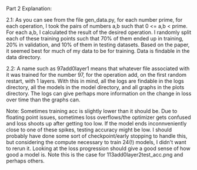 Part 2 Explanation:

2.1:
As you can see from the file gen_data.py, for each number prime, for each operation, I took the pairs of numbers a,b such that 0 <= a,b < prime. For each a,b, I calculated the result of the desired operation. I randomly split each of these training points such that 70% of them ended up in training, 20% in validation, and 10% of them in testing datasets. Based on the paper, it seemed best for much of my data to be for training. Data is findable in the data directory.

2.2:
A name such as 97add0layer1 means that whatever file associated with it was trained for the number 97, for the operation add, on the first random restart, with 1 layers. With this in mind, all the logs are findable in the logs directory, all the models in the model directory, and all graphs in the plots directory. The logs can give perhaps more information on the change in loss over time than the graphs can.

Note: Sometimes training acc is slightly lower than it should be. Due to floating point issues, sometimes loss overflows/the optimizer gets confused and loss shoots up after getting too low. If the model ends inconnveniently close to one of these spikes, testing accuracy might be low. I should probably have done some sort of checkpoint/early stopping to handle this, but considering the compute necessary to train 24(!) models, I didn't want to rerun it. Looking at the loss progression should give a good sense of how good a model is. Note this is the case for 113add0layer2test_acc.png and perhaps others.
